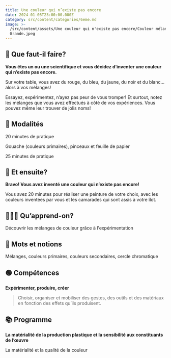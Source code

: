 ```yaml
---
title: Une couleur qui n’existe pas encore
date: 2024-01-05T23:00:00.000Z
category: src/content/categories/6eme.md
image: >-
  /src/content/assets/Une couleur qui n'existe pas encore/Couleur mélange 
  Grande.jpeg
---
```


## 🤨 Que faut-il faire?

**Vous êtes un ou une scientifique et vous décidez d’inventer une couleur qui n’existe pas encore.**

Sur votre table, vous avez du rouge, du bleu, du jaune, du noir et du blanc… alors à vos mélanges!

Essayez, expérimentez, n’ayez pas peur de vous tromper! Et surtout, notez les mélanges que vous avez effectués à côté de vos expériences. Vous pouvez même leur trouver de jolis noms!

## 🔎 Modalités

20 minutes de pratique

Gouache (couleurs primaires), pinceaux et feuille de papier

25 minutes de pratique

## 🤔 Et ensuite?

**Bravo! Vous avez inventé une couleur qui n’existe pas encore!**

Vous avez 20 minutes pour réaliser une peinture de votre choix, avec les couleurs inventées par vous et les camarades qui sont assis à votre îlot.

## 👩🏼‍🏫 Qu’apprend-on? 

Découvrir les mélanges de couleur grâce à l'expérimentation

## 📕 Mots et notions

Mélanges, couleurs primaires, couleurs secondaires, cercle chromatique

## 🟢 Compétences

**Expérimenter, produire, créer**

> Choisir, organiser et mobiliser des gestes, des outils et des matériaux en fonction des effets qu’ils produisent.

## 📚 Programme

**La matérialité de la production plastique et la sensibilité aux constituants de l’œuvre**

La matérialité et la qualité de la couleur
